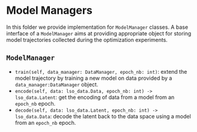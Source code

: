 # Model Managers

In this folder we provide implementation for `ModelManager` classes. A base interface of a `ModelManager`
aims at providing appropriate object for storing model trajectories collected during the optimization experiments.

## `ModelManager`

- `train(self, data_manager: DataManager, epoch_nb: int)`: extend the model trajectory by training a new model 
on data provided by a `data_manager:DataManager` object.
- `encode(self, data: lso_data.Data, epoch_nb: int) -> lso_data.Latent`: get the encoding of data from a model from an 
`epoch_nb` epoch.
- `decode(self, data: lso_data.Latent, epoch_nb: int) -> lso_data.Data`: decode the latent back to the data space using
a model from an `epoch_nb` epoch.

